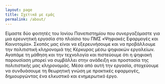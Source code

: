 ```yaml
---
layout: page
title: Σχετικά με εμάς
permalink: /about/
---
```

Είμαστε δύο φοιτητές του Ιονίου Πανεπιστημίου που συνεργαζόμαστε για μια ερευνητική εργασία στο πλαίσιο του ΠΜΣ «Ψηφιακές Εφαρμογές και Καινοτομία». Σκοπός μας είναι να εξερευνήσουμε και να προβάλλουμε την πολιτιστική κληρονομιά της Κέρκυρας μέσω ψηφιακών εργαλείων. Αγαπάμε τη μάθηση και την τεχνολογία και πιστεύουμε ότι η ψηφιακή παρουσίαση μπορεί να συμβάλλει στην ανάδειξη και προστασία της πολιτιστικής μας κληρονομιάς. Μέσα από αυτή την εργασία, στοχεύουμε να συνδυάσουμε τη θεωρητική γνώση με πρακτικές εφαρμογές, δημιουργώντας ένα ελκυστικό και ενημερωτικό έργο.
